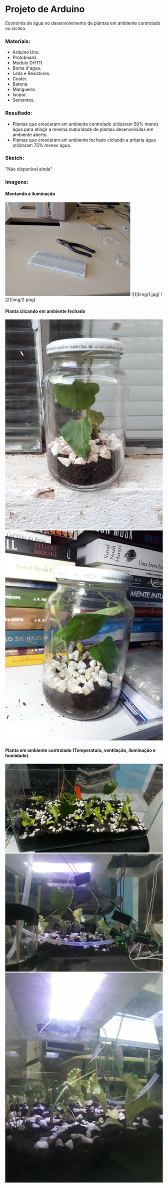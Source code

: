 # Projeto de Arduino

  Economia de água no desenvolvimento de plantas em ambiente controlado ou ciclico.

### Materiais:
* Arduino Uno.
* Protoboard.
* Modulo DHT11.
* Boma d'agua.
* Leds e Resistores.
* Cooler.
* Bateria.
* Mangueira.
* Isopor.
* Sementes.

### Resultado:
  
- Plantas que cresceram em ambiente controlado utilizaram 50% menos água para atingir a mesma maturidade de plantas desenvolvidas em ambiente aberto.
- Plantas que cresceram em ambiente fechado ciclando a própria água utilizaram 75% menos água.

### Sketch:

"Não disponível ainda"

### Imagens:

#### Montando a iluminação
<img src="img/1.jpg" alt="drawing" width="400"/>
![1](img/1.jpg)
![2](img/2.png)

#### Planta clicando em ambiente fechado
![3](img/3.jpg)
![4](img/4.jpg)

#### Planta em ambiente controlado (Temperatura, ventilação, iluminação e humidade).

![5](img/5.jpeg)
![6](img/6.jpg)
![7](img/7.jpg)